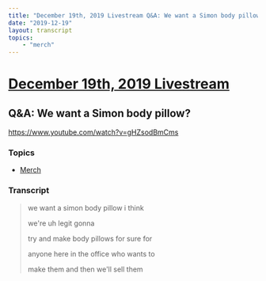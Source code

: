 ```yaml
---
title: "December 19th, 2019 Livestream Q&A: We want a Simon body pillow?"
date: "2019-12-19"
layout: transcript
topics:
    - "merch"
---
```

# [December 19th, 2019 Livestream](../2019-12-19.md)
## Q&A: We want a Simon body pillow?
https://www.youtube.com/watch?v=gHZsodBmCms

### Topics
* [Merch](../topics/merch.md)

### Transcript

> we want a simon body pillow i think
>
> we're uh legit gonna
>
> try and make body pillows for sure for
>
> anyone here in the office who wants to
>
> make them and then we'll sell them

